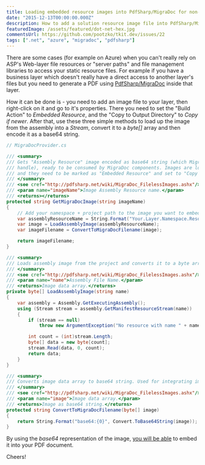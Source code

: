 ```yaml
---
title: Loading embedded resource images into PdfSharp/MigraDoc for non-web projects layers
date: "2015-12-13T00:00:00.000Z"
description: How to add a solution resource image file into PdfSharp/MigraDoc?
featuredImage: /assets/featured/dot-net-hex.jpg
commentsUrl: https://github.com/pootzko/tkit.dev/issues/22
tags: [".net", "azure", "migradoc", "pdfsharp"]
---
```


There are some cases (for example on Azure) when you can't really rely on ASP's Web-layer file resources or "server paths" and file management libraries to access your static resource files. For example if you have a business layer which doesn't really have a direct access to another layer's files but you need to generate a PDF using [PdfSharp/MigraDoc](http://www.pdfsharp.net/) inside that layer.

How it can be done is - you need to add an image file to your layer, then right-click on it and go to it's properties. There you need to set the "Build Action" to _Embedded Resource_, and the "Copy to Output Directory" to _Copy if newer_. After that, use these three simple methods to load up the image from the assembly into a _Stream_, convert it to a _byte[]_ array and then encode it as a base64 string.

```cs
// MigraDocProvider.cs

/// <summary>
/// Gets "Assembly Resource" image encoded as base64 string (which MigraDoc knows how to
/// handle), ready to be consumed by MigraDoc components. Images are located in ~/Resources/images/*
/// and they need to be marked as "Embedded Resource" and set to "Copy if newer".
/// </summary>
/// <see cref="http://pdfsharp.net/wiki/MigraDoc_FilelessImages.ashx"/>
/// <param name="imageName">Image Assembly Resource name.</param>
/// <returns></returns>
protected string GetMigraDocImage(string imageName)
{
    // Add your namespace + project path to the image you want to embed
    var assemblyResourceName = String.Format("Your.Layer.Namespace.Resources.images.{0}", imageName);
    var image = LoadAssemblyImage(assemblyResourceName);
    var imageFilename = ConvertToMigraDocFilename(image);

    return imageFilename;
}

/// <summary>
/// Loads assembly image from the project and converts it to a byte array.
/// </summary>
/// <see cref="http://pdfsharp.net/wiki/MigraDoc_FilelessImages.ashx"/>
/// <param name="name">Assembly File Name.</param>
/// <returns>Image data array.</returns>
private byte[] LoadAssemblyImage(string name)
{
    var assembly = Assembly.GetExecutingAssembly();
    using (Stream stream = assembly.GetManifestResourceStream(name))
    {
        if (stream == null)
            throw new ArgumentException("No resource with name " + name);

        int count = (int)stream.Length;
        byte[] data = new byte[count];
        stream.Read(data, 0, count);
        return data;
    }
}

/// <summary>
/// Converts image data array to base64 string. Used for integrating images into MigraDoc PDF's.
/// </summary>
/// <see cref="http://pdfsharp.net/wiki/MigraDoc_FilelessImages.ashx"/>
/// <param name="image">Image data array.</param>
/// <returns>Image as base64 string.</returns>
protected string ConvertToMigraDocFilename(byte[] image)
{
    return String.Format("base64:{0}", Convert.ToBase64String(image));
}
```

By using the _base64_ representation of the image, [you will be able](http://pdfsharp.net/wiki/MigraDoc_FilelessImages.ashx) to embed it into your PDF document.

Cheers!